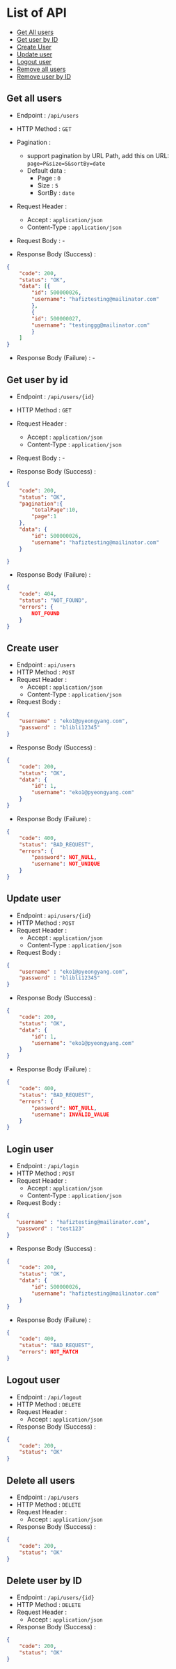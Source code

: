 # List of API
- [Get All users](#get-all-users)
- [Get user by ID](#get-user-by-id)
- [Create User](#create-user)
- [Update user](#update-user)
- [Logout user](#logout-user)
- [Remove all users](#delete-all-users)
- [Remove user by ID](#delete-user-by-id)

## Get all users

- Endpoint : `/api/users`
- HTTP Method : `GET`
- Pagination : 
    - support pagination by URL Path, add this on URL: `page=P&size=S&sortBy=date`
    - Default data :
        - Page : `0`
        - Size : `5`
        - SortBy : `date`
- Request Header : 
    - Accept : `application/json`
    - Content-Type : `application/json`
- Request Body : -

- Response Body (Success) :

```json
{
    "code": 200,
    "status": "OK",
    "data": [{
        "id": 500000026,
        "username": "hafiztesting@mailinator.com"
        },
        {
        "id": 500000027,
        "username": "testinggg@mailinator.com"
        }
    ]
}
```

- Response Body (Failure) : -

## Get user by id
- Endpoint : `/api/users/{id}`
- HTTP Method : `GET`
- Request Header : 
    - Accept : `application/json`
    - Content-Type : `application/json`
- Request Body : -

- Response Body (Success) :

```json
{
    "code": 200,
    "status": "OK",
    "pagination":{
        "totalPage":10,
        "page":1
    },
    "data": {
        "id": 500000026,
        "username": "hafiztesting@mailinator.com"
    }

}
```
- Response Body (Failure) :

```json
{
    "code": 404,
    "status": "NOT_FOUND",
    "errors": {
        NOT_FOUND
    }
}
```

## Create user
- Endpoint : `api/users`
- HTTP Method : `POST`
- Request Header : 
    - Accept : `application/json`
    - Content-Type : `application/json`
- Request Body : 

```json
{
	"username" : "eko1@pyeongyang.com",
	"password" : "blibli12345"
}
```

- Response Body (Success) :

```json
{
    "code": 200,
    "status": "OK",
    "data": {
        "id": 1,
        "username": "eko1@pyeongyang.com"
    }
}
```

- Response Body (Failure) :

```json
{
    "code": 400,
    "status": "BAD_REQUEST",
    "errors": {
        "password": NOT_NULL,
        "username": NOT_UNIQUE
    }
}
```

## Update user
- Endpoint : `api/users/{id}`
- HTTP Method : `POST`
- Request Header : 
    - Accept : `application/json`
    - Content-Type : `application/json`
- Request Body : 

```json
{
	"username" : "eko1@pyeongyang.com",
	"password" : "blibli12345"
}
```

- Response Body (Success) :

```json
{
    "code": 200,
    "status": "OK",
    "data": {
        "id": 1,
        "username": "eko1@pyeongyang.com"
    }
}
```

- Response Body (Failure) :

```json
{
    "code": 400,
    "status": "BAD_REQUEST",
    "errors": {
        "password": NOT_NULL,
        "username": INVALID_VALUE
    }
}
```

## Login user

- Endpoint : `/api/login`
- HTTP Method : `POST`
- Request Header : 
    - Accept : `application/json`
    - Content-Type : `application/json`
- Request Body : 

```json
{
   "username" : "hafiztesting@mailinator.com",
   "password" : "test123"
}
```

- Response Body (Success) :

```json
{
    "code": 200,
    "status": "OK",
    "data": {
        "id": 500000026,
        "username": "hafiztesting@mailinator.com"
    }
}
```

- Response Body (Failure) :

```json
{
    "code": 400,
    "status": "BAD_REQUEST",
    "errors": NOT_MATCH
}
```

## Logout user

- Endpoint : `/api/logout`
- HTTP Method : `DELETE`
- Request Header : 
    - Accept : `application/json`
- Response Body (Success) :

```json
{
    "code": 200,
    "status": "OK"
}
```

## Delete all users

- Endpoint : `/api/users`
- HTTP Method : `DELETE`
- Request Header : 
    - Accept : `application/json`
- Response Body (Success) :

```json
{
    "code": 200,
    "status": "OK"
}
```

## Delete user by ID

- Endpoint : `/api/users/{id}`
- HTTP Method : `DELETE`
- Request Header : 
    - Accept : `application/json`
- Response Body (Success) :

```json
{
    "code": 200,
    "status": "OK"
}
```

  
